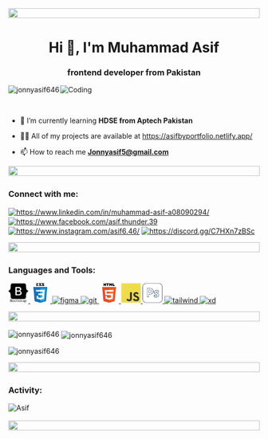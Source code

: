 <img src="https://i.imgur.com/dBaSKWF.gif" height="20" width="100%">
<h1 align="center">Hi 👋, I'm Muhammad Asif</h1>

<h3 align="center">frontend developer from Pakistan</h3>
<img align="right" alt="Coding" width="400" src="https://media.giphy.com/media/PI3QGKFN6XZUCMMqJm/giphy.gif">
<p align="left"> <img src="https://komarev.com/ghpvc/?username=jonnyasif646&label=Profile%20views&color=0e75b6&style=flat" alt="jonnyasif646" /> </p>

<p align="left"> <a href="https://twitter.com/" target="blank"><img src="https://img.shields.io/twitter/follow/?logo=twitter&style=for-the-badge" alt="" /></a> </p>

- 🌱 I’m currently learning **HDSE from Aptech Pakistan**

- 👨‍💻 All of my projects are available at https://asifbyportfolio.netlify.app/

- 📫 How to reach me **Jonnyasif5@gmail.com**
<img src="https://i.imgur.com/dBaSKWF.gif" height="20" width="100%">
<h3 align="left">Connect with me:</h3>
<p align="left">
<a href="https://linkedin.com/in/https://www.linkedin.com/in/muhammad-asif-a08090294/" target="blank"><img align="center" src="https://raw.githubusercontent.com/rahuldkjain/github-profile-readme-generator/master/src/images/icons/Social/linked-in-alt.svg" alt="https://www.linkedin.com/in/muhammad-asif-a08090294/" height="30" width="40" /></a>
<a href="https://fb.com/https://www.facebook.com/asif.thunder.39" target="blank"><img align="center" src="https://raw.githubusercontent.com/rahuldkjain/github-profile-readme-generator/master/src/images/icons/Social/facebook.svg" alt="https://www.facebook.com/asif.thunder.39" height="30" width="40" /></a>
<a href="https://instagram.com/https://www.instagram.com/asif6.46/" target="blank"><img align="center" src="https://raw.githubusercontent.com/rahuldkjain/github-profile-readme-generator/master/src/images/icons/Social/instagram.svg" alt="https://www.instagram.com/asif6.46/" height="30" width="40" /></a>
<a href="https://discord.gg/https://discord.gg/C7HXn7zBSc" target="blank"><img align="center" src="https://raw.githubusercontent.com/rahuldkjain/github-profile-readme-generator/master/src/images/icons/Social/discord.svg" alt="https://discord.gg/C7HXn7zBSc" height="30" width="40" /></a>
</p>
<img src="https://i.imgur.com/dBaSKWF.gif" height="20" width="100%">
<h3 align="left">Languages and Tools:</h3>
<p align="left"> <a href="https://getbootstrap.com" target="_blank" rel="noreferrer"> <img src="https://raw.githubusercontent.com/devicons/devicon/master/icons/bootstrap/bootstrap-plain-wordmark.svg" alt="bootstrap" width="40" height="40"/> </a> <a href="https://www.w3schools.com/css/" target="_blank" rel="noreferrer"> <img src="https://raw.githubusercontent.com/devicons/devicon/master/icons/css3/css3-original-wordmark.svg" alt="css3" width="40" height="40"/> </a> <a href="https://www.figma.com/" target="_blank" rel="noreferrer"> <img src="https://www.vectorlogo.zone/logos/figma/figma-icon.svg" alt="figma" width="40" height="40"/> </a> <a href="https://git-scm.com/" target="_blank" rel="noreferrer"> <img src="https://www.vectorlogo.zone/logos/git-scm/git-scm-icon.svg" alt="git" width="40" height="40"/> </a> <a href="https://www.w3.org/html/" target="_blank" rel="noreferrer"> <img src="https://raw.githubusercontent.com/devicons/devicon/master/icons/html5/html5-original-wordmark.svg" alt="html5" width="40" height="40"/> </a> <a href="https://developer.mozilla.org/en-US/docs/Web/JavaScript" target="_blank" rel="noreferrer"> <img src="https://raw.githubusercontent.com/devicons/devicon/master/icons/javascript/javascript-original.svg" alt="javascript" width="40" height="40"/> </a> <a href="https://www.photoshop.com/en" target="_blank" rel="noreferrer"> <img src="https://raw.githubusercontent.com/devicons/devicon/master/icons/photoshop/photoshop-line.svg" alt="photoshop" width="40" height="40"/> </a> <a href="https://tailwindcss.com/" target="_blank" rel="noreferrer"> <img src="https://www.vectorlogo.zone/logos/tailwindcss/tailwindcss-icon.svg" alt="tailwind" width="40" height="40"/> </a> <a href="https://www.adobe.com/products/xd.html" target="_blank" rel="noreferrer"> <img src="https://cdn.worldvectorlogo.com/logos/adobe-xd.svg" alt="xd" width="40" height="40"/> </a> </p>
<img src="https://i.imgur.com/dBaSKWF.gif" height="20" width="100%">

<p><img align="left" src="https://github-readme-stats.vercel.app/api/top-langs?username=jonnyasif646&show_icons=true&locale=en&layout=compact" alt="jonnyasif646" /></p>

<p>&nbsp;<img align="center" src="https://github-readme-stats.vercel.app/api?username=jonnyasif646&show_icons=true&locale=en" alt="jonnyasif646" /></p>

<p><img align="center" src="https://github-readme-streak-stats.herokuapp.com/?user=jonnyasif646&" alt="jonnyasif646" /></p>
<img src="https://i.imgur.com/dBaSKWF.gif" height="20" width="100%">
<h3 align="left">Activity:</h3>

![Asif](https://github-readme-activity-graph.vercel.app/graph?username=MuhammedASif&custom_title=MuhammedAsif%20GitHub%20Activity%20Graph&bg_color=0D1117&color=7F3FBF&line=7F3FBF&point=7F3FBF&area_color=FFFFFF&title_color=FFFFFF&area=true)
<br><br>
<img src="https://i.imgur.com/dBaSKWF.gif" height="20" width="100%">
